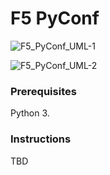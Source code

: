 # F5 PyConf

![F5_PyConf_UML-1](https://user-images.githubusercontent.com/14016948/124397733-4a720d80-dcd7-11eb-93be-64074c65f9e5.jpeg)

![F5_PyConf_UML-2](https://user-images.githubusercontent.com/14016948/124397754-6bd2f980-dcd7-11eb-80c7-85dbf94bafd7.jpeg)


### Prerequisites

Python 3.   

### Instructions

TBD
 
